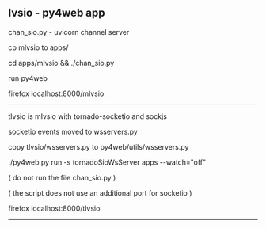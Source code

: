 ## lvsio - py4web app

chan_sio.py - uvicorn channel server

cp mlvsio to apps/

cd apps/mlvsio && ./chan_sio.py

run py4web

firefox localhost:8000/mlvsio

---------------------------------------------

tlvsio is mlvsio with tornado-socketio and sockjs

socketio events moved to wsservers.py

copy tlvsio/wsservers.py to py4web/utils/wsservers.py

./py4web.py  run -s  tornadoSioWsServer  apps --watch="off"

( do not run the file chan_sio.py )

( the script does not use an additional port for socketio )


firefox localhost:8000/tlvsio

-------------------------------------------------


